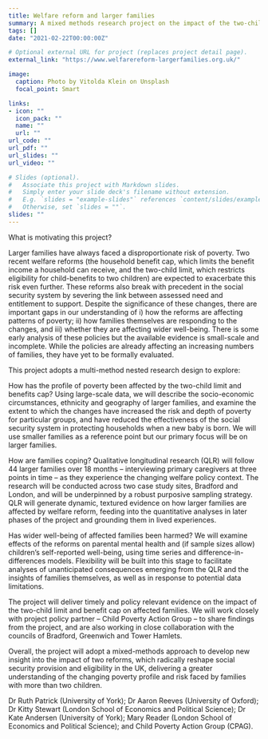 ```yaml
---
title: Welfare reform and larger families
summary: A mixed methods research project on the impact of the two-child limit and benefit cap, funded by the Nuffield Foundation.
tags: []
date: "2021-02-22T00:00:00Z"

# Optional external URL for project (replaces project detail page).
external_link: "https://www.welfarereform-largerfamilies.org.uk/"

image:
  caption: Photo by Vitolda Klein on Unsplash
  focal_point: Smart

links:
- icon: ""
  icon_pack: ""
  name: ""
  url: ""
url_code: ""
url_pdf: ""
url_slides: ""
url_video: ""

# Slides (optional).
#   Associate this project with Markdown slides.
#   Simply enter your slide deck's filename without extension.
#   E.g. `slides = "example-slides"` references `content/slides/example-slides.md`.
#   Otherwise, set `slides = ""`.
slides: ""
---
```


What is motivating this project? 
 

Larger families have always faced a disproportionate risk of poverty. Two recent welfare reforms (the household benefit cap, which limits the benefit income a household can receive, and the two-child limit, which restricts eligibility for child-benefits to two children) are expected to exacerbate this risk even further. These reforms also break with precedent in the social security system by severing the link between assessed need and entitlement to support. Despite the significance of these changes, there are important gaps in our understanding of i) how the reforms are affecting patterns of poverty; ii) how families themselves are responding to the changes, and iii) whether they are affecting wider well-being. There is some early analysis of these policies but the available evidence is small-scale and incomplete. While the policies are already affecting an increasing numbers of families, they have yet to be formally evaluated.

 This project adopts a multi-method nested research design to explore: 

How has the profile of poverty been affected by the two-child limit and benefits cap? Using large-scale data, we will describe the socio-economic circumstances, ethnicity and geography of larger families, and examine the extent to which the changes have increased the risk and depth of poverty for particular groups, and have reduced the effectiveness of the social security system in protecting households when a new baby is born. We will use smaller families as a reference point but our primary focus will be on larger families.

How are families coping? Qualitative longitudinal research (QLR) will follow 44 larger families over 18 months – interviewing primary caregivers at three points in time – as they experience the changing welfare policy context. The research will be conducted across two case study sites, Bradford and London, and will be underpinned by a robust purposive sampling strategy. QLR will generate dynamic, textured evidence on how larger families are affected by welfare reform, feeding into the quantitative analyses in later phases of the project and grounding them in lived experiences. 

Has wider well-being of affected families been harmed? We will examine effects of the reforms on parental mental health and (if sample sizes allow) children’s self-reported well-being, using time series and difference-in-differences models. Flexibility will be built into this stage to facilitate analyses of unanticipated consequences emerging from the QLR and the insights of families themselves, as well as in response to potential data limitations. 

The project will deliver timely and policy relevant evidence on the impact of the two-child limit and benefit cap on affected families. We will work closely with project policy partner – Child Poverty Action Group – to share findings from the project, and are also working in close collaboration with the councils of Bradford, Greenwich and Tower Hamlets. 

Overall, the project will adopt a mixed-methods approach to develop new insight into the impact of two reforms, which radically reshape social security provision and eligibility in the UK, delivering a greater understanding of the changing poverty profile and risk faced by families with more than two children. 

Dr Ruth Patrick (University of York); Dr Aaron Reeves (University of Oxford); Dr Kitty Stewart (London School of Economics and Political Science); Dr Kate Andersen (University of York); Mary Reader (London School of Economics and Political Science); and Child Poverty Action Group (CPAG).


